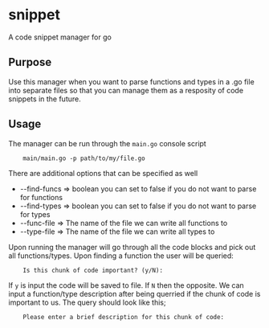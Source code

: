 snippet
=======

A code snippet manager for go

## Purpose
Use this manager when you want to parse functions and types in a .go file into
separate files so that you can manage them as a resposity of code snippets in the
future.

## Usage
The manager can be run through the `main.go` console script

        main/main.go -p path/to/my/file.go

There are additional options that can be specified as well

 * --find-funcs => boolean you can set to false if you do not want to parse for functions
 * --find-types => boolean you can set to false if you do not want to parse for types
 * --func-file => The name of the file we can write all functions to
 * --type-file => The name of the file we can write all types to

 Upon running the manager will go through all the code blocks and pick out all
 functions/types. Upon finding a function the user will be queried:

        Is this chunk of code important? (y/N):
        
If `y` is input the code will be saved to file. If `N` then the opposite. We can
input a function/type description after being querried if the chunk of code is 
important to us. The query should look like this;

        Please enter a brief description for this chunk of code:       
